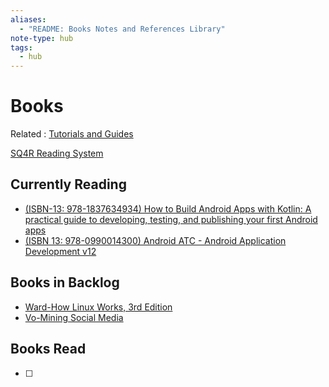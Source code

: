 ```yaml
---
aliases:
  - "README: Books Notes and References Library"
note-type: hub
tags:
  - hub
---
```


# Books

Related : [Tutorials and Guides](../tutorials-guides-and-courses/README.md)

[SQ4R Reading System](https://www.usu.edu/academic-support/files/SQ4R_Reading_System.pdf)

## Currently Reading

- [(ISBN-13: 978-1837634934) How to Build Android Apps with Kotlin: A practical guide to developing, testing, and publishing your first Android apps](How%20to%20Build%20Android%20Apps%20with%20Kotlin%20Note%20Hub.md)
- [(ISBN 13: 978-0990014300) Android ATC - Android Application Development v12](../tutorials-guides-and-courses/Android%20ATC%20-%20Android%20Application%20Development%20v12/Android%20ATC%20-%20Android%20Application%20Development%20v12.md)

## Books in Backlog

- [Ward-How Linux Works, 3rd Edition](kindle-highlights/Ward-How%20Linux%20Works,%203rd%20Edition.md)
- [Vo-Mining Social Media](kindle-highlights/Vo-Mining%20Social%20Media.md)

## Books Read

- [ ] 

